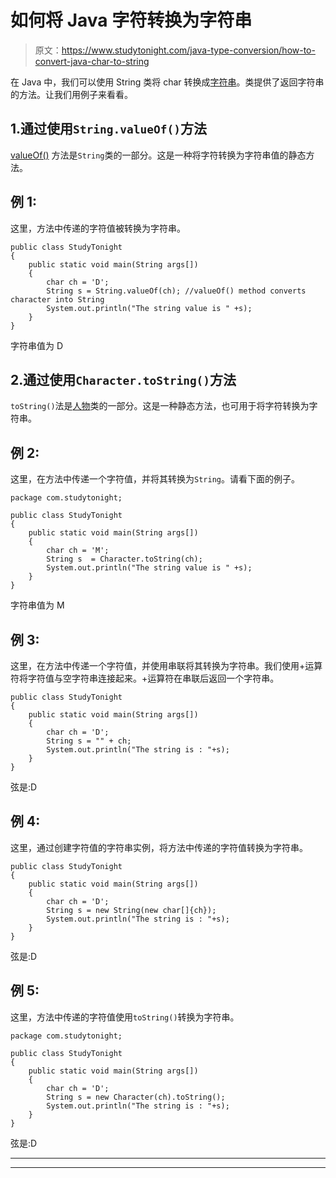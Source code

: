 # 如何将 Java 字符转换为字符串

> 原文：<https://www.studytonight.com/java-type-conversion/how-to-convert-java-char-to-string>

在 Java 中，我们可以使用 String 类将 char 转换成[字符串](https://www.studytonight.com/java/string-handling-in-java.php)。类提供了返回字符串的方法。让我们用例子来看看。

## 1.通过使用`String.valueOf()`方法

[valueOf()](https://www.studytonight.com/java/string-class-functions.php) 方法是`String`类的一部分。这是一种将字符转换为字符串值的静态方法。

## 例 1:

这里，方法中传递的字符值被转换为字符串。

```
public class StudyTonight
{  
	public static void main(String args[])
	{  
		char ch = 'D';  
		String s = String.valueOf(ch); //valueOf() method converts character into String
		System.out.println("The string value is " +s);
	}
}
```

字符串值为 D

## 2.通过使用`Character.toString()`方法

`toString()`法是[人物](https://www.studytonight.com/java/wrapper-class.php)类的一部分。这是一种静态方法，也可用于将字符转换为字符串。

## 例 2:

这里，在方法中传递一个字符值，并将其转换为`String`。请看下面的例子。

```
package com.studytonight;

public class StudyTonight
{  
	public static void main(String args[])
	{  
		char ch = 'M';  
		String s  = Character.toString(ch); 
		System.out.println("The string value is " +s);
	}
}
```

字符串值为 M

## 例 3:

这里，在方法中传递一个字符值，并使用串联将其转换为字符串。我们使用+运算符将字符值与空字符串连接起来。+运算符在串联后返回一个字符串。

```
public class StudyTonight
{  
	public static void main(String args[])
	{  
		char ch = 'D';  
		String s = "" + ch;
		System.out.println("The string is : "+s);
	}
}
```

弦是:D

## 例 4:

这里，通过创建字符值的字符串实例，将方法中传递的字符值转换为字符串。

```
public class StudyTonight
{  
	public static void main(String args[])
	{  
		char ch = 'D';  
		String s = new String(new char[]{ch});
		System.out.println("The string is : "+s);
	}
}
```

弦是:D

## 例 5:

这里，方法中传递的字符值使用`toString()`转换为字符串。

```
package com.studytonight;

public class StudyTonight
{  
	public static void main(String args[])
	{  
		char ch = 'D';  
		String s = new Character(ch).toString();
		System.out.println("The string is : "+s);
	}
}
```

弦是:D

* * *

* * *